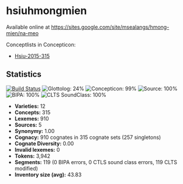# hsiuhmongmien

Available online at https://sites.google.com/site/msealangs/hmong-mien/na-meo


Conceptlists in Concepticon:
- [Hsiu-2015-315](https://concepticon.clld.org/contributions/Hsiu-2015-315)
## Statistics


[![Build Status](https://travis-ci.org/lexibank/hsiuhmongmien.svg?branch=master)](https://travis-ci.org/lexibank/hsiuhmongmien)
![Glottolog: 24%](https://img.shields.io/badge/Glottolog-24%25-red.svg "Glottolog: 24%")
![Concepticon: 99%](https://img.shields.io/badge/Concepticon-99%25-brightgreen.svg "Concepticon: 99%")
![Source: 100%](https://img.shields.io/badge/Source-100%25-brightgreen.svg "Source: 100%")
![BIPA: 100%](https://img.shields.io/badge/BIPA-100%25-brightgreen.svg "BIPA: 100%")
![CLTS SoundClass: 100%](https://img.shields.io/badge/CLTS%20SoundClass-100%25-brightgreen.svg "CLTS SoundClass: 100%")

- **Varieties:** 12
- **Concepts:** 315
- **Lexemes:** 910
- **Sources:** 5
- **Synonymy:** 1.00
- **Cognacy:** 910 cognates in 315 cognate sets (257 singletons)
- **Cognate Diversity:** 0.00
- **Invalid lexemes:** 0
- **Tokens:** 3,942
- **Segments:** 119 (0 BIPA errors, 0 CTLS sound class errors, 119 CLTS modified)
- **Inventory size (avg):** 43.83
